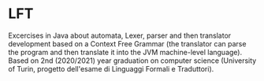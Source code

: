 # LFT
Excercises in Java about automata, Lexer, parser and then translator development based on a Context Free Grammar (the translator can parse the program and then translate it into the JVM machine-level language).
Based on 2nd (2020/2021) year graduation on computer science (University of Turin, progetto dell'esame di Linguaggi Formali e Traduttori).
